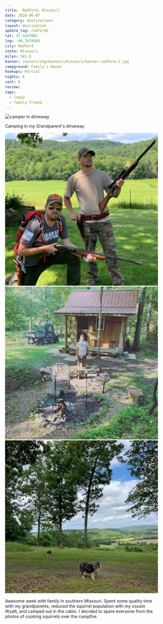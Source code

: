 ```yaml
---
title:  Redford, Missouri
date: 2020-06-07
category: destinations
layout: destination
update_tag: redford2
lat: 37.3247001
lng: -90.7678949
city: Redford
state: Missouri
miles: 581.9
banner: /assets/img/banners/missouri/banner-redford-2.jpg
campground: Family's House
hookups: Partial
nights: 6
cost: 0
review: 
tags:
  - loop2
  - family-friend
---
```


![camper in driveway](/assets/img/destinations/missouri/redford-2.jpg)

<p class="text-center">
    Camping in my Grandparent's driveway
</p>

<div class="img-slider">
    <img src="/assets/img/destinations/missouri/redford/redford-1.jpg">
    <img src="/assets/img/destinations/missouri/redford/redford-2.jpg">
    <img src="/assets/img/destinations/missouri/redford/redford-3.jpg">
</div>

Awesome week with family in southern Missouri. Spent some quality time with my grandparents, reduced the squirrel population with my cousin Wyatt, and camped out in the cabin. I decided to spare everyone from the photos of cooking squirrels over the campfire.

